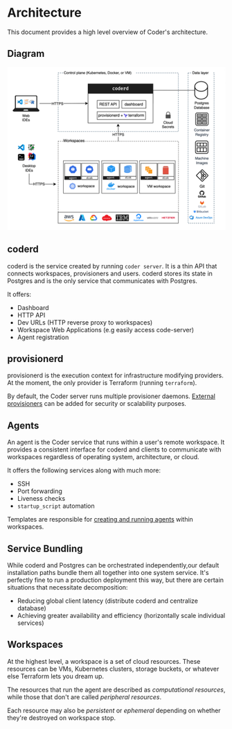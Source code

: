 # Architecture

This document provides a high level overview of Coder's architecture.

## Diagram

![Architecture Diagram](../images/architecture-diagram.png)

## coderd

coderd is the service created by running `coder server`. It is a thin
API that connects workspaces, provisioners and users. coderd stores its state in
Postgres and is the only service that communicates with Postgres.

It offers:

- Dashboard
- HTTP API
- Dev URLs (HTTP reverse proxy to workspaces)
- Workspace Web Applications (e.g easily access code-server)
- Agent registration

## provisionerd

provisionerd is the execution context for infrastructure modifying providers.
At the moment, the only provider is Terraform (running `terraform`).

By default, the Coder server runs multiple provisioner daemons. [External provisioners](../admin/provisioners.md) can be added for security or scalability purposes.

## Agents

An agent is the Coder service that runs within a user's remote workspace.
It provides a consistent interface for coderd and clients to communicate
with workspaces regardless of operating system, architecture, or cloud.

It offers the following services along with much more:

- SSH
- Port forwarding
- Liveness checks
- `startup_script` automation

Templates are responsible for [creating and running agents](../templates.md#coder-agent) within workspaces.

## Service Bundling

While coderd and Postgres can be orchestrated independently,our default installation
paths bundle them all together into one system service. It's perfectly fine to run a production deployment this way, but there are certain situations that necessitate decomposition:

- Reducing global client latency (distribute coderd and centralize database)
- Achieving greater availability and efficiency (horizontally scale individual services)

## Workspaces

At the highest level, a workspace is a set of cloud resources. These resources
can be VMs, Kubernetes clusters, storage buckets, or whatever else Terraform
lets you dream up.

The resources that run the agent are described as _computational resources_,
while those that don't are called _peripheral resources_.

Each resource may also be _persistent_ or _ephemeral_ depending on whether
they're destroyed on workspace stop.
